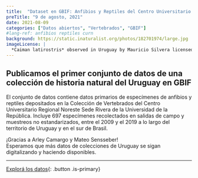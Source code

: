 ```yaml
---
title:  "Dataset en GBIF: Anfibios y Reptiles del Centro Universitario Regional Noreste"
preTitle: "9 de agosto, 2021"
date: 2021-08-09
categories: ["Datos abiertos", "Vertebrados", "GBIF"]
#lang-ref: anfibios reptiles curn
background: https://static.inaturalist.org/photos/182701974/large.jpg
imageLicense: |
  *Caiman latirostris* observed in Uruguay by Mauricio Silvera licensed under [CC BY-NC](http://creativecommons.org/licenses/by-nc/4.0/) via [iNaturalist](https://www.gbif.org/occurrence/3759156860)
---
```


## Publicamos el primer conjunto de datos de una colección de historia natural del Uruguay en GBIF

El conjunto de datos contiene datos primarios de especímenes de anfibios y reptiles depositados en la Colección de Vertebrados del Centro Universitario Regional Noreste Sede Rivera de la Universidad de la República. Incluye 697 especímenes recolectados en salidas de campo y muestreos no estandarizados, entre el 2009 y el 2019 a lo largo del territorio de Uruguay y en el sur de Brasil.  

¡Gracias a Arley Camargo y Mateo Sensseber!   
Esperamos que más datos de colecciones de Uruguay se sigan digitalizando y haciendo disponibles.  

***

[Explorá los datos](/datos/buscar/?datasetKey=8f84e304-9f33-4e4d-becc-f178154fd2ff&view=MAP){: .button .is-primary}
